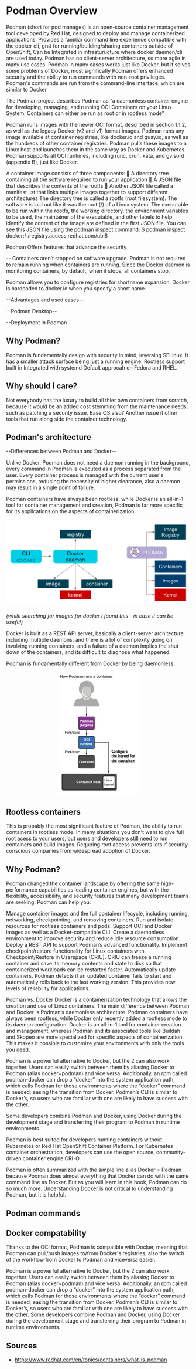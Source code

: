 # Podman Overview
Podman (short for pod manages) is an open-source container management tool developed by Red Hat, designed to deploy and manage containerized applications. Provides a familiar command line experience compatible with the docker cli, grat for running/building/sharing containers outside of OpenShift, Can be Integrated in infrasturucture where docker daemon/cli are used today.
Podman has no client-server architecture, so more agile in many use cases.
Podman in many cases works just like Docker, but it solves some problems of Docker, most significatly Podman offers enhanced security and the ability to run commands with non-root privileges.
Podman's commands are run from the  command-line interface, which are similar to Docker

The Podman project describes Podman as “a daemonless container engine for
developing, managing, and running OCI Containers on your Linux System. Containers can either be run as root or in rootless mode”

Podman runs images with the newer OCI format, described in section 1.1.2, as well
as the legacy Docker (v2 and v1) format images. Podman runs any image available at
container registries, like docker.io and quay.io, as well as the hundreds of other container registries. Podman pulls these images to a Linux host and launches them in the
same way as Docker and Kubernetes. Podman supports all OCI runtimes, including
runc, crun, kata, and gvisord (appendix B), just like Docker.


A container image consists of three components:
 A directory tree containing all the software required to run your application
 A JSON file that describes the contents of the rootfs
 Another JSON file called a manifest list that links multiple images together to
support different architectures
The directory tree is called a rootfs (root filesystem). The software is laid out like it was
the root (/) of a Linux system.
 The executable to be run within the rootfs, the working directory, the environment variables to be used, the maintainer of the executable, and other labels to help
identify the content of the image are defined in the first JSON file. You can see this
JSON file using the podman inspect command:
$ podman inspect docker:/ /registry.access.redhat.com/ubi8

Podman Offers features that advance the security



-- Containers aren’t
stopped on software
upgrade.
Podman is not required to remain running when containers are running. Since the Docker daemon is
monitoring containers, by default, when it stops, all
containers stop.



Podman allows you to configure registries for shortname expansion. Docker is hardcoded to docker.io
when you specify a short name.



--Advantages and used cases--


--Podman Desktop--

--Deployment in Podman--
## Why Podman?  
Podman is fundamentally design with security in mind, leveraing SELinux.
It has a smaller attack surface being just a running engine.
Rootless support built in
Integrated with systemd
Default approcah on Fedora and RHEL.

## Why should i care?
Not everybody has the luxury to build all thier own containers from scratch, because it would be an added cost stemming from the maintenance needs, such as patching a security issue.
Base OS also?
Another issue it other tools that run along side the container technology.


## Podman's architecture
--Differences between Podman and Docker--

Unlike Docker, Podman does not need a daemon running in the background, every command in Podman is executed as a process separated from the user. Every container process is managed with the current user's permissions, reducing the necessity of higher clearance, also a daemon may result in a single point of failure.

Podman containers have always been rootless, while Docker is an all-in-1 tool for container management and creation, Podman is far more specific for its applications on the aspects of containerization.

<p align="center">
  <img src="images/dockerAndPodman.png" alt="Esempio di immagine" />
</p>

_(while searching for images for docker I found this - in case it can be useful)_

Docker is built as a REST API server, basically a client-server architecture including multiple daemons, and there is a lot of complexity going on involving running containers, and a failure of a daemon implies the shut down of the containers, and its difficult to diagnose what happened.

Podman is fundamentally different from Docker by being daemonless.

<p align="center">
  <img src="images/daemonless.JPG" alt="Esempio di immagine" />
</p>


## Rootless containers
This is probably the most significant feature of Podman, the ability to run containers in rootless mode.
In many situations you don't want to give full root acess to your users, but users and developers still need to run containers and build images. Requiring root access prevents lots if security-conscious companies from widespread adoption of Docker.


## Why Podman?
Podman changed the container landscape by offering the same high-performance capabilities as leading container engines, but with the flexibility, accessibility, and security features that many development teams are seeking. Podman can help you:

Manage container images and the full container lifecycle, including running, networking, checkpointing, and removing containers.
Run and isolate resources for rootless containers and pods.
Support OCI and Docker images as well as a Docker-compatible CLI.
Create a daemonless environment to improve security and reduce idle resource consumption. 
Deploy a REST API to support Podman’s advanced functionality.
Implement checkpoint/restore functionality for Linux containers with Checkpoint/Restore in Userspace (CRIU). CRIU can freeze a running container and save its memory contents and state to disk so that containerized workloads can be restarted faster.
Automatically update containers. Podman detects if an updated container fails to start and automatically rolls back to the last working version. This provides new levels of reliability for applications. 

Podman vs. Docker
Docker is a containerization technology that allows the creation and use of Linux containers. The main difference between Podman and Docker is Podman’s daemonless architecture. Podman containers have always been rootless, while Docker only recently added a rootless mode to its daemon configuration. Docker is an all-in-1 tool for container creation and management, whereas Podman and its associated tools like Buildah and Skopeo are more specialized for specific aspects of containerization. This makes it possible to customize your environments with only the tools you need.

Podman is a powerful alternative to Docker, but the 2 can also work together. Users can easily switch between them by aliasing Docker to Podman (alias docker=podman) and vice versa. Additionally, an rpm called podman-docker can drop a “docker” into the system application path, which calls Podman for those environments where the “docker” command is needed, easing the transition from Docker. Podman’s CLI is similar to Docker’s, so users who are familiar with one are likely to have success with the other.

Some developers combine Podman and Docker, using Docker during the development stage and transferring their program to Podman in runtime environments.

Podman is best suited for developers running containers without Kubernetes or Red Hat OpenShift Container Platform. For Kubernetes container orchestration, developers can use the open source, community-driven container engine CRI-O.




Podman is
often summarized with the simple line alias Docker = Podman because Podman does almost everything that Docker can do with the same command line as Docker. But as
you will learn in this book, Podman can do so much more. Understanding Docker is
not critical to understanding Podman, but it is helpful.


## Podman commands




## Docker compatability
Thanks to the OCI format, Podman is compatible with Docker, meaning that Podman can pull/push images to/from Docker's registries, also the switch of the workflow from Docker to Podman and viceversa easier.

Podman is a powerful alternative to Docker, but the 2 can also work together. Users can easily switch between them by aliasing Docker to Podman (alias docker=podman) and vice versa. Additionally, an rpm called podman-docker can drop a “docker” into the system application path, which calls Podman for those environments where the “docker” command is needed, easing the transition from Docker. Podman’s CLI is similar to Docker’s, so users who are familiar with one are likely to have success with the other.
Some developers combine Podman and Docker, using Docker during the development stage and transferring their program to Podman in runtime environments.






## Sources
- https://www.redhat.com/en/topics/containers/what-is-podman
